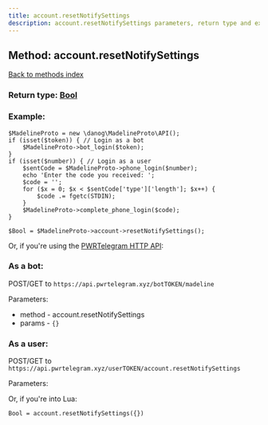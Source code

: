 ```yaml
---
title: account.resetNotifySettings
description: account.resetNotifySettings parameters, return type and example
---
```

## Method: account.resetNotifySettings  
[Back to methods index](index.md)




### Return type: [Bool](../types/Bool.md)

### Example:


```
$MadelineProto = new \danog\MadelineProto\API();
if (isset($token)) { // Login as a bot
    $MadelineProto->bot_login($token);
}
if (isset($number)) { // Login as a user
    $sentCode = $MadelineProto->phone_login($number);
    echo 'Enter the code you received: ';
    $code = '';
    for ($x = 0; $x < $sentCode['type']['length']; $x++) {
        $code .= fgetc(STDIN);
    }
    $MadelineProto->complete_phone_login($code);
}

$Bool = $MadelineProto->account->resetNotifySettings();
```

Or, if you're using the [PWRTelegram HTTP API](https://pwrtelegram.xyz):

### As a bot:

POST/GET to `https://api.pwrtelegram.xyz/botTOKEN/madeline`

Parameters:

* method - account.resetNotifySettings
* params - `{}`



### As a user:

POST/GET to `https://api.pwrtelegram.xyz/userTOKEN/account.resetNotifySettings`

Parameters:




Or, if you're into Lua:

```
Bool = account.resetNotifySettings({})
```


